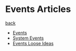Events Articles
===============

[back](../..)

- [Events](events.md)
- [System Events](system-events.md)
- [Events Loose Ideas](events-loose-ideas.md)